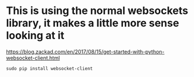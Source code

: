# This is using the normal websockets library, it makes a little more sense looking at it

https://blog.zackad.com/en/2017/08/15/get-started-with-python-websocket-client.html

`sudo pip install websocket-client`
